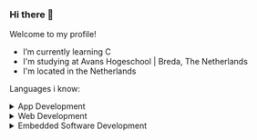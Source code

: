 ### Hi there 👋
Welcome to my profile!

- I’m currently learning C
- I'm studying at Avans Hogeschool | Breda, The Netherlands
- I'm located in the Netherlands

Languages i know:

<details>
  <summary>App Development</summary>
  - C# (.NET, .NET MAUI) <br>
  - Java <br> 
  - Python
</details>

<details>
  <summary>Web Development</summary>
  - HTML <br>
  - CSS <br>
  - SQL <br>
  - PHP <br>
  - Javascript/Typescript (beginner) <br>
  - React
</details>

<details>
  <summary>Embedded Software Development</summary>
  - C (Arduino, Esp32) <br>
</details>
